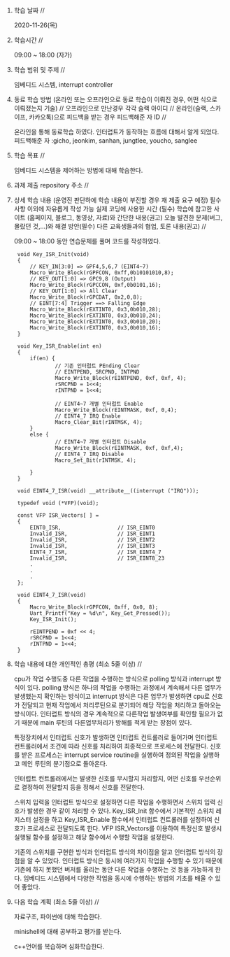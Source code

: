 1. 학습 날짜 // 

    2020-11-26(목)
 
2. 학습시간 // 

    09:00 ~ 18:00 (자가)
    
3. 학습 범위 및 주제 // 
    
    임베디드 시스템, interrupt controller

4. 동료 학습 방법 (온라인 또는 오프라인으로 동료 학습이 이뤄진 경우, 어떤 식으로 이뤄졌는지 기술) // 오프라인으로 만난경우 각각 슬랙 아이디 // 온라인(슬랙, 스카이프, 카카오톡)으로 피드백을 받는 경우 피드백해준 자 ID // 

    온라인을 통해 동료학습 하였다. 인터럽트가 동작하는 흐름에 대해서 알게 되었다. 피드백해준 자 :gicho, jeonkim, sanhan, jungtlee, youcho, sanglee

5. 학습 목표 //

    임베디드 시스템을 제어하는 방법에 대해 학습한다.
    
6. 과제 제출 repository 주소 // 
    
    
    
7. 상세 학습 내용 (운영진 판단하에 학습 내용이 부진할 경우 재 제출 요구 예정) 필수사항 이외에 자유롭게 작성 가능 실제 코딩에 사용한 시간 (필수) 학습에 참고한 사이트 (홈페이지, 블로그, 동영상, 자료)와 간단한 내용(권고) 오늘 발견한 문제(버그, 몰랐던 것,...)와 해결 방안(필수) 다른 교육생들과의 협업, 토론 내용(권고) //
    
    09:00 ~ 18:00 동안 연습문제를 풀며 코드를 작성하였다.
   
        void Key_ISR_Init(void)
        {
            // KEY_IN[3:0] => GPF4,5,6,7 (EINT4~7)
            Macro_Write_Block(rGPFCON, 0xff,0b10101010,8);
            // KEY_OUT[1:0] => GPC9,8 (Output)
            Macro_Write_Block(rGPCCON, 0xf,0b0101,16);
            // KEY_OUT[1:0] => All Clear
            Macro_Write_Block(rGPCDAT, 0x2,0,8);
            // EINT[7:4] Trigger ==> Falling Edge
            Macro_Write_Block(rEXTINT0, 0x3,0b010,28);
            Macro_Write_Block(rEXTINT0, 0x3,0b010,24);
            Macro_Write_Block(rEXTINT0, 0x3,0b010,20);
            Macro_Write_Block(rEXTINT0, 0x3,0b010,16);
        }

        void Key_ISR_Enable(int en)
        {
            if(en) {
                    // 기존 인터럽트 PEnding Clear
                    // EINTPEND, SRCPND, INTPND
                    Macro_Write_Block(rEINTPEND, 0xf, 0xf, 4);
                    rSRCPND = 1<<4;
                    rINTPND = 1<<4;

                    // EINT4~7 개별 인터럽트 Enable
                    Macro_Write_Block(rEINTMASK, 0xf, 0,4);
                    // EINT4_7 IRQ Enable
                    Macro_Clear_Bit(rINTMSK, 4);
            }
            else {
                    // EINT4~7 개별 인터럽트 Disable
                    Macro_Write_Block(rEINTMASK, 0xf, 0xf,4);
                    // EINT4_7 IRQ Disable
                    Macro_Set_Bit(rINTMSK, 4);

            }
        }

        void EINT4_7_ISR(void) __attribute__((interrupt ("IRQ")));

        typedef void (*VFP)(void);

        const VFP ISR_Vectors[ ] =
        {
            EINT0_ISR, 					// ISR_EINT0
            Invalid_ISR, 				// ISR_EINT1
            Invalid_ISR, 				// ISR_EINT2
            Invalid_ISR, 				// ISR_EINT3
            EINT4_7_ISR, 				// ISR_EINT4_7
            Invalid_ISR, 				// ISR_EINT8_23
            .
            .
            .
        };

        void EINT4_7_ISR(void)
        {
            Macro_Write_Block(rGPFCON, 0xff, 0x0, 8);
            Uart_Printf("Key = %d\n", Key_Get_Pressed());
            Key_ISR_Init();

            rEINTPEND = 0xf << 4;
            rSRCPND = 1<<4;
            rINTPND = 1<<4;
        }
    
8. 학습 내용에 대한 개인적인 총평 (최소 5줄 이상) //
    
    cpu가 작업 수행도중 다른 작업을 수행하는 방식으로 polling 방식과 interrupt 방식이 있다. polling 방식은 하나의 작업을 수행하는 과정에서 계속해서 다른 업무가 발생했는지 확인하는 방식이고 interrupt 방식은 다른 업무가 발생하면 cpu로 신호가 전달되고 현재 작업에서 처리루틴으로 분기되어 해당 작업을 처리하고 돌아오는 방식이다. 인터럽트 방식의 경우 계속적으로 다른작업 발생여부를 확인할 필요가 없기 때문에 main 루틴의 다른업무처리가 방해를 적게 받는 장점이 있다. 
    
    특정장치에서 인터럽트 신호가 발생하면 인터럽트 컨트롤러로 들어가며 인터럽트 컨트롤러에서 조건에 따라 신호를 처리하여 최종적으로 프로세스에 전달한다. 신호를 받은 프로세스는 interrupt service routine을 실행하여 정의된 작업을 실행하고 메인 루틴의 분기점으로 돌아온다.
    
    인터럽트 컨트롤러에서는 발생한 신호를 무시할지 처리할지, 어떤 신호를 우선순위로 결정하여 전달할지 등을 정해서 신호를 전달한다. 
    
    스위치 입력을 인터럽트 방식으로 설정하면 다른 작업을 수행하면서 스위치 입력 신호가 발생한 경우 같이 처리할 수 있다. Key_ISR_Init 함수에서 기본적인 스위치 레지스터 설정을 하고 Key_ISR_Enable 함수에서 인터럽트 컨트롤러를 설정하여 신호가 프로세스로 전달되도록 한다. VFP ISR_Vectors를 이용하여 특정신호 발생시 실행될 함수를 설정하고 해당 함수에서 수행할 작업을 설정한다. 
    
    기존의 스위치를 구현한 방식과 인터럽트 방식의 차이점을 알고 인터럽트 방식의 장점을 알 수 있었다. 인터럽트 방식은 동시에 여러가지 작업을 수행할 수 있기 때문에 기존에 하지 못했던 버저를 울리는 동안 다른 작업을 수행하는 것 등을 가능하게 한다. 임베디드 시스템에서 다양한 작업을 동시에 수행하는 방법의 기초를 배울 수 있어 좋았다.
    
9. 다음 학습 계획 (최소 5줄 이상) // 
    
    자료구조, 파이썬에 대해 학습한다.
    
    minishell에 대해 공부하고 평가를 받는다.
    
    c++언어를 복습하며 심화학습한다.